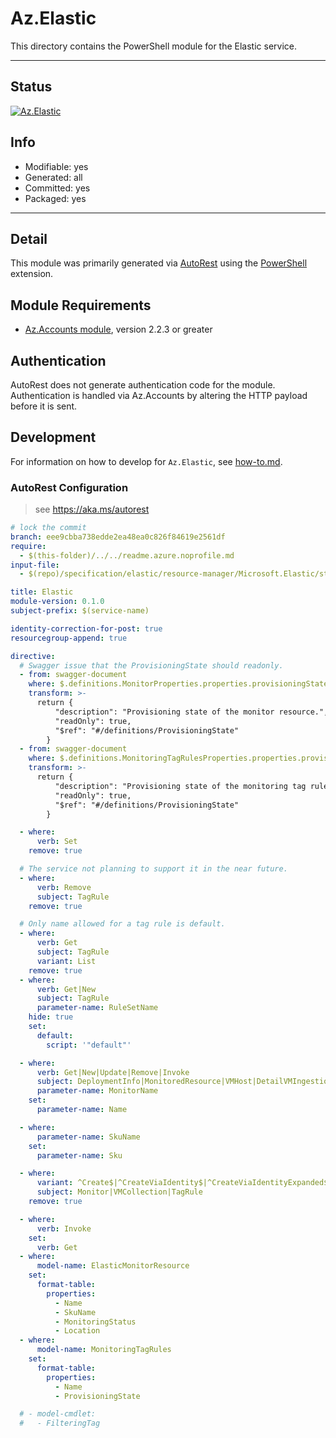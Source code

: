 <!-- region Generated -->
# Az.Elastic
This directory contains the PowerShell module for the Elastic service.

---
## Status
[![Az.Elastic](https://img.shields.io/powershellgallery/v/Az.Elastic.svg?style=flat-square&label=Az.Elastic "Az.Elastic")](https://www.powershellgallery.com/packages/Az.Elastic/)

## Info
- Modifiable: yes
- Generated: all
- Committed: yes
- Packaged: yes

---
## Detail
This module was primarily generated via [AutoRest](https://github.com/Azure/autorest) using the [PowerShell](https://github.com/Azure/autorest.powershell) extension.

## Module Requirements
- [Az.Accounts module](https://www.powershellgallery.com/packages/Az.Accounts/), version 2.2.3 or greater

## Authentication
AutoRest does not generate authentication code for the module. Authentication is handled via Az.Accounts by altering the HTTP payload before it is sent.

## Development
For information on how to develop for `Az.Elastic`, see [how-to.md](how-to.md).
<!-- endregion -->

### AutoRest Configuration
> see https://aka.ms/autorest

``` yaml
# lock the commit
branch: eee9cbba738edde2ea48ea0c826f84619e2561df
require:
  - $(this-folder)/../../readme.azure.noprofile.md
input-file:
  - $(repo)/specification/elastic/resource-manager/Microsoft.Elastic/stable/2020-07-01/elastic.json

title: Elastic
module-version: 0.1.0
subject-prefix: $(service-name)

identity-correction-for-post: true
resourcegroup-append: true

directive:
  # Swagger issue that the ProvisioningState should readonly.
  - from: swagger-document
    where: $.definitions.MonitorProperties.properties.provisioningState
    transform: >-
      return {
          "description": "Provisioning state of the monitor resource.",
          "readOnly": true,
          "$ref": "#/definitions/ProvisioningState"
        }
  - from: swagger-document
    where: $.definitions.MonitoringTagRulesProperties.properties.provisioningState
    transform: >-
      return {
          "description": "Provisioning state of the monitoring tag rules.",
          "readOnly": true,
          "$ref": "#/definitions/ProvisioningState"
        }

  - where:
      verb: Set
    remove: true

  # The service not planning to support it in the near future.
  - where:
      verb: Remove
      subject: TagRule
    remove: true

  # Only name allowed for a tag rule is default.
  - where: 
      verb: Get
      subject: TagRule
      variant: List
    remove: true
  - where:
      verb: Get|New
      subject: TagRule
      parameter-name: RuleSetName
    hide: true
    set:
      default:
        script: '"default"'

  - where:
      verb: Get|New|Update|Remove|Invoke
      subject: DeploymentInfo|MonitoredResource|VMHost|DetailVMIngestion|VMCollection
      parameter-name: MonitorName
    set:
      parameter-name: Name

  - where:
      parameter-name: SkuName
    set:
      parameter-name: Sku

  - where:
      variant: ^Create$|^CreateViaIdentity$|^CreateViaIdentityExpanded$|^Update$|^UpdateViaIdentity$
      subject: Monitor|VMCollection|TagRule
    remove: true

  - where:
      verb: Invoke
    set:
      verb: Get
  - where:
      model-name: ElasticMonitorResource
    set:
      format-table:
        properties:
          - Name
          - SkuName
          - MonitoringStatus
          - Location
  - where:
      model-name: MonitoringTagRules
    set:
      format-table:
        properties:
          - Name
          - ProvisioningState

  # - model-cmdlet:
  #   - FilteringTag
```
